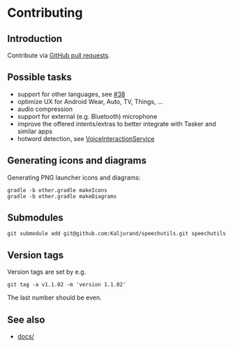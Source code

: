Contributing
============

Introduction
------------

Contribute via [GitHub pull requests](https://docs.github.com/en/github/collaborating-with-issues-and-pull-requests/about-pull-requests).


Possible tasks
--------------

- support for other languages, see [#38](https://github.com/Kaljurand/K6nele/discussions/38)
- optimize UX for Android Wear, Auto, TV, Things, ...
- audio compression
- support for external (e.g. Bluetooth) microphone
- improve the offered intents/extras to better integrate with Tasker and similar apps
- hotword detection, see [VoiceInteractionService](https://developer.android.com/reference/android/service/voice/VoiceInteractionService.html)


Generating icons and diagrams
-----------------------------

Generating PNG launcher icons and diagrams:

    gradle -b other.gradle makeIcons
    gradle -b other.gradle makeDiagrams


Submodules
----------

    git submodule add git@github.com:Kaljurand/speechutils.git speechutils


Version tags
------------

Version tags are set by e.g.

    git tag -a v1.1.02 -m 'version 1.1.02'

The last number should be even.

See also
--------

- [docs/](docs/)
